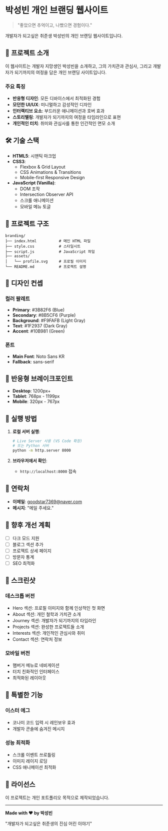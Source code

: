 # 박성빈 개인 브랜딩 웹사이트

> "좋았으면 추억이고, 나빴으면 경험이다."

개발자가 되고싶은 취준생 박성빈의 개인 브랜딩 웹사이트입니다.

## 🎯 프로젝트 소개

이 웹사이트는 개발자 지망생인 박성빈을 소개하고, 그의 가치관과 관심사, 그리고 개발자가 되기까지의 여정을 담은 개인 브랜딩 사이트입니다.

### 주요 특징

- **반응형 디자인**: 모든 디바이스에서 최적화된 경험
- **모던한 UI/UX**: 미니멀하고 감성적인 디자인
- **인터랙티브 요소**: 부드러운 애니메이션과 호버 효과
- **스토리텔링**: 개발자가 되기까지의 여정을 타임라인으로 표현
- **개인적인 터치**: 취미와 관심사를 통한 인간적인 면모 소개

## 🛠️ 기술 스택

- **HTML5**: 시맨틱 마크업
- **CSS3**: 
  - Flexbox & Grid Layout
  - CSS Animations & Transitions
  - Mobile-first Responsive Design
- **JavaScript (Vanilla)**:
  - DOM 조작
  - Intersection Observer API
  - 스크롤 애니메이션
  - 모바일 메뉴 토글

## 📁 프로젝트 구조

```
branding/
├── index.html          # 메인 HTML 파일
├── style.css           # 스타일시트
├── script.js           # JavaScript 파일
├── assets/
│   └── profile.svg     # 프로필 이미지
└── README.md           # 프로젝트 설명
```

## 🎨 디자인 컨셉

### 컬러 팔레트
- **Primary**: #3B82F6 (Blue)
- **Secondary**: #8B5CF6 (Purple)
- **Background**: #F9FAFB (Light Gray)
- **Text**: #1F2937 (Dark Gray)
- **Accent**: #10B981 (Green)

### 폰트
- **Main Font**: Noto Sans KR
- **Fallback**: sans-serif

## 📱 반응형 브레이크포인트

- **Desktop**: 1200px+
- **Tablet**: 768px - 1199px
- **Mobile**: 320px - 767px

## 🚀 실행 방법

1. **로컬 서버 실행**:
   ```bash
   # Live Server 사용 (VS Code 확장)
   # 또는 Python 서버
   python -m http.server 8000
   ```

2. **브라우저에서 확인**:
   - `http://localhost:8000` 접속

## 📧 연락처

- **이메일**: goodstar7369@naver.com
- **메시지**: "메일 주세요."

## 🎯 향후 개선 계획

- [ ] 다크 모드 지원
- [ ] 블로그 섹션 추가
- [ ] 프로젝트 상세 페이지
- [ ] 방문자 통계
- [ ] SEO 최적화

## 🎨 스크린샷

### 데스크톱 버전
- Hero 섹션: 프로필 이미지와 함께 인상적인 첫 화면
- About 섹션: 개인 철학과 가치관 소개
- Journey 섹션: 개발자가 되기까지의 타임라인
- Projects 섹션: 완성한 프로젝트들 소개
- Interests 섹션: 개인적인 관심사와 취미
- Contact 섹션: 연락처 정보

### 모바일 버전
- 햄버거 메뉴로 네비게이션
- 터치 친화적인 인터페이스
- 최적화된 레이아웃

## 🌟 특별한 기능

### 이스터 에그
- 코나미 코드 입력 시 레인보우 효과
- 개발자 콘솔에 숨겨진 메시지

### 성능 최적화
- 스크롤 이벤트 쓰로틀링
- 이미지 레이지 로딩
- CSS 애니메이션 최적화

## 📝 라이선스

이 프로젝트는 개인 포트폴리오 목적으로 제작되었습니다.

---

**Made with ❤️ by 박성빈**

"개발자가 되고싶은 취준생의 진심 어린 이야기" 